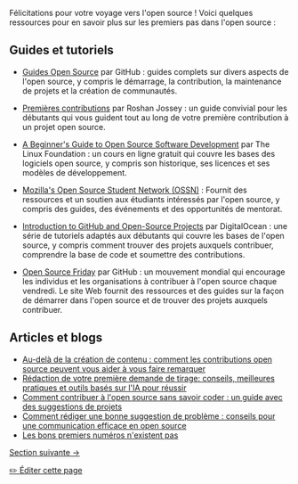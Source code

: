 Félicitations pour votre voyage vers l'open source ! Voici quelques ressources pour en savoir plus sur les premiers pas dans l'open source :

## Guides et tutoriels
- [Guides Open Source](https://opensource.guide/fr) par GitHub : guides complets sur divers aspects de l'open source, y compris le démarrage, la contribution, la maintenance de projets et la création de communautés.

- [Premières contributions](https://github.com/firstcontributions/first-contributions) par Roshan Jossey : un guide convivial pour les débutants qui vous guident tout au long de votre première contribution à un projet open source.

- [A Beginner's Guide to Open Source Software Development](https://training.linuxfoundation.org/training/beginners-guide-open-source-software-development/) par The Linux Foundation : un cours en ligne gratuit qui couvre les bases des logiciels open source, y compris son historique, ses licences et ses modèles de développement.

- [Mozilla's Open Source Student Network (OSSN)](https://community.mozilla.org/en/) : Fournit des ressources et un soutien aux étudiants intéressés par l'open source, y compris des guides, des événements et des opportunités de mentorat.

- [Introduction to GitHub and Open-Source Projects](https://www.digitalocean.com/community/tutorial_series/an-introduction-to-open-source) par DigitalOcean : une série de tutoriels adaptés aux débutants qui couvre les bases de l'open source, y compris comment trouver des projets auxquels contribuer, comprendre la base de code et soumettre des contributions.

- [Open Source Friday](https://opensourcefriday.com/fr) par GitHub : un mouvement mondial qui encourage les individus et les organisations à contribuer à l'open source chaque vendredi. Le site Web fournit des ressources et des guides sur la façon de démarrer dans l'open source et de trouver des projets auxquels contribuer.

## Articles et blogs
- [Au-delà de la création de contenu : comment les contributions open source peuvent vous aider à vous faire remarquer](https://dev.to/opensauced/beyond-content-creation-how-open-source-contributions-can-help-you-get-noticed-4l5n)
- [Rédaction de votre première demande de tirage: conseils, meilleures pratiques et outils basés sur l'IA pour réussir](https://dev.to/opensauced/writing-your-first-pull-request-tips-best-practices-and-ai-powered-tools-for-success-3bg9)
- [Comment contribuer à l'open source sans savoir coder : un guide avec des suggestions de projets](https://dev.to/opensauced/how-to-contribute-to-open-source-without-knowing-how-to-code-a-guide-with-project-suggestions-59e5)
- [Comment rédiger une bonne suggestion de problème : conseils pour une communication efficace en open source](https://dev.to/opensauced/how-to-contribute-to-open-source-without-knowing-how-to-code-a-guide-with-project-suggestions-59e5)
- [Les bons premiers numéros n'existent pas](https://opensauced.pizza/blog/good-first-issues-dont-exist)

[Section suivante ->](09-conclusion.md)

<a href= "https://github.com/open-sauced/intro/edit/main/translations/fr/08-ressources-additionnelles.md">
  ✏️ Éditer cette page
</a>
